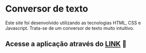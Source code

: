 # Conversor de texto

Este site foi desenvolvido utilizando as tecnologias HTML, CSS e Javascript. 
Trata-se de um conversor de texto muito intuitivo.

## Acesse a aplicação através do [LINK](https://conversordetexto.surge.sh/) 🔗
